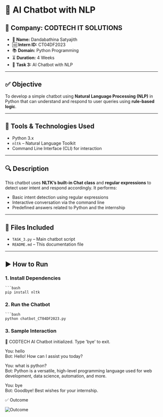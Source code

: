 # 🤖 AI Chatbot with NLP

## 🏢 Company: CODTECH IT SOLUTIONS

- 👤 **Name:** Dandabathina Satyajith  
- 🆔 **Intern ID:** CT04DF2023  
- 📚 **Domain:** Python Programming  
- ⏳ **Duration:** 4 Weeks  
- 📌 **Task 3:** AI Chatbot with NLP  

---

## ✅ Objective

To develop a simple chatbot using **Natural Language Processing (NLP)** in Python that can understand and respond to user queries using **rule-based logic**.

---

## 🧰 Tools & Technologies Used

- Python 3.x  
- `nltk` – Natural Language Toolkit  
- Command Line Interface (CLI) for interaction

---

## 🔍 Description

This chatbot uses **NLTK’s built-in Chat class** and **regular expressions** to detect user intent and respond accordingly. It performs:

- Basic intent detection using regular expressions  
- Interactive conversation via the command line  
- Predefined answers related to Python and the internship

---

## 📁 Files Included

- `TASK_3.py` – Main chatbot script  
- `README.md` – This documentation file  

---

## ▶️ How to Run

### 1. Install Dependencies

    ```bash
    pip install nltk
### 2. Run the Chatbot
    ```bash
    python chatbot_CT04DF2023.py
### 3. Sample Interaction

🤖 CODTECH AI Chatbot initialized. Type 'bye' to exit.

You: hello  
Bot: Hello! How can I assist you today?

You: what is python?  
Bot: Python is a versatile, high-level programming language used for web development, data science, automation, and more.

You: bye  
Bot: Goodbye! Best wishes for your internship.

✅ Outcome

![Outcome](https://github.com/user-attachments/assets/43bff866-39ca-4049-87fa-772479d6ddbd)

